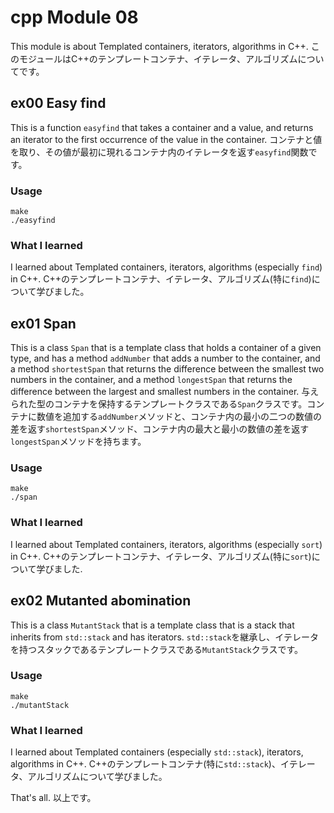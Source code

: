# cpp Module 08
This module is about Templated containers, iterators, algorithms in C++.
このモジュールはC++のテンプレートコンテナ、イテレータ、アルゴリズムについてです。

## ex00 Easy find
This is a function `easyfind` that takes a container and a value, and returns an iterator to the first occurrence of the value in the container.
コンテナと値を取り、その値が最初に現れるコンテナ内のイテレータを返す`easyfind`関数です。

### Usage
```shell
make
./easyfind
```

### What I learned
I learned about Templated containers, iterators, algorithms (especially `find`) in C++.
C++のテンプレートコンテナ、イテレータ、アルゴリズム(特に`find`)について学びました。

## ex01 Span
This is a class `Span` that is a template class that holds a container of a given type, and has a method `addNumber` that adds a number to the container, and a method `shortestSpan` that returns the difference between the smallest two numbers in the container, and a method `longestSpan` that returns the difference between the largest and smallest numbers in the container.
与えられた型のコンテナを保持するテンプレートクラスである`Span`クラスです。コンテナに数値を追加する`addNumber`メソッドと、コンテナ内の最小の二つの数値の差を返す`shortestSpan`メソッド、コンテナ内の最大と最小の数値の差を返す`longestSpan`メソッドを持ちます。

### Usage
```shell
make
./span
```

### What I learned
I learned about Templated containers, iterators, algorithms (especially `sort`) in C++.
C++のテンプレートコンテナ、イテレータ、アルゴリズム(特に`sort`)について学びました.

## ex02 Mutanted abomination
This is a class `MutantStack` that is a template class that is a stack that inherits from `std::stack` and has iterators.
`std::stack`を継承し、イテレータを持つスタックであるテンプレートクラスである`MutantStack`クラスです。

### Usage
```shell
make
./mutantStack
```

### What I learned
I learned about Templated containers (especially `std::stack`), iterators, algorithms in C++.
C++のテンプレートコンテナ(特に`std::stack`)、イテレータ、アルゴリズムについて学びました。

That's all.
以上です。